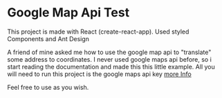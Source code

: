# Google Map Api Test

This project is made with React (create-react-app). Used styled Components and Ant Design

A friend of mine asked me how to use the google map api to "translate" some address to coordinates. I never used google maps api before, so i start reading the documentation and made this this little example. All you will need to run this project is the google maps api key [more Info](https://developers.google.com/maps/documentation/javascript/get-api-key)

Feel free to use as you wish.